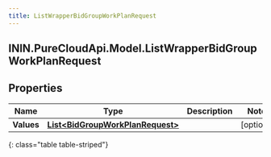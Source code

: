 ```yaml
---
title: ListWrapperBidGroupWorkPlanRequest
---
```

## ININ.PureCloudApi.Model.ListWrapperBidGroupWorkPlanRequest

## Properties

|Name | Type | Description | Notes|
|------------ | ------------- | ------------- | -------------|
| **Values** | [**List&lt;BidGroupWorkPlanRequest&gt;**](BidGroupWorkPlanRequest.html) |  | [optional] |
{: class="table table-striped"}


